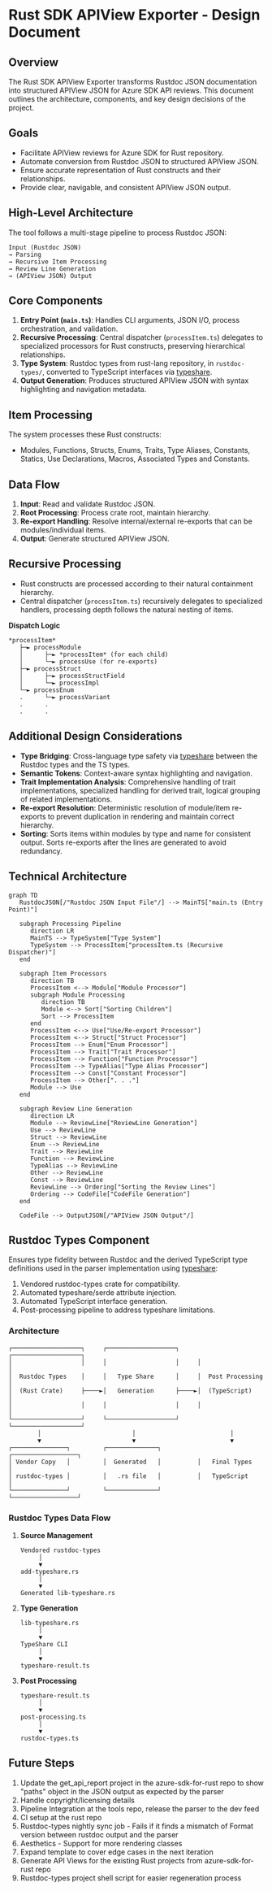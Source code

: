 # Rust SDK APIView Exporter - Design Document

## Overview

The Rust SDK APIView Exporter transforms Rustdoc JSON documentation into structured APIView JSON for Azure SDK API reviews. This document outlines the architecture, components, and key design decisions of the project.

## Goals

- Facilitate APIView reviews for Azure SDK for Rust repository.
- Automate conversion from Rustdoc JSON to structured APIView JSON.
- Ensure accurate representation of Rust constructs and their relationships.
- Provide clear, navigable, and consistent APIView JSON output.

## High-Level Architecture

The tool follows a multi-stage pipeline to process Rustdoc JSON:

```
Input (Rustdoc JSON) 
→ Parsing 
→ Recursive Item Processing 
→ Review Line Generation 
→ (APIView JSON) Output
```

## Core Components

1. **Entry Point (`main.ts`)**: Handles CLI arguments, JSON I/O, process orchestration, and validation.
2. **Recursive Processing**: Central dispatcher (`processItem.ts`) delegates to specialized processors for Rust constructs, preserving hierarchical relationships.
3. **Type System**: Rustdoc types from rust-lang repository, in `rustdoc-types/`, converted to TypeScript interfaces via [typeshare](https://github.com/1password/typeshare).
4. **Output Generation**: Produces structured APIView JSON with syntax highlighting and navigation metadata.

## Item Processing

The system processes these Rust constructs:
- Modules, Functions, Structs, Enums, Traits, Type Aliases, Constants, Statics, Use Declarations, Macros, Associated Types and Constants.

## Data Flow

1. **Input**: Read and validate Rustdoc JSON.
2. **Root Processing**: Process crate root, maintain hierarchy.
3. **Re-export Handling**: Resolve internal/external re-exports that can be modules/individual items.
4. **Output**: Generate structured APIView JSON.

## Recursive Processing

- Rust constructs are processed according to their natural containment hierarchy.
- Central dispatcher (`processItem.ts`) recursively delegates to specialized handlers, processing depth follows the natural nesting of items.

**Dispatch Logic**
   ```
   *processItem*
      ├─► processModule
      │      ├─► *processItem* (for each child)
      │      └─► processUse (for re-exports)
      ├─► processStruct
      │      ├─► processStructField
      │      └─► processImpl
      └─► processEnum
      .      └─► processVariant
      .      .
      .      .
   ```
## Additional Design Considerations

- **Type Bridging**: Cross-language type safety via [typeshare](https://github.com/1password/typeshare) between the Rustdoc types and the TS types.
- **Semantic Tokens**: Context-aware syntax highlighting and navigation.
- **Trait Implementation Analysis**: Comprehensive handling of trait implementations, specialized handling for derived trait, logical grouping of related implementations.
- **Re-export Resolution**: Deterministic resolution of module/item re-exports to prevent duplication in rendering and maintain correct hierarchy.
- **Sorting**: Sorts items within modules by type and name for consistent output. Sorts re-exports after the lines are generated to avoid redundancy.

## Technical Architecture

```mermaid
graph TD
   RustdocJSON[/"Rustdoc JSON Input File"/] --> MainTS["main.ts (Entry Point)"]

   subgraph Processing Pipeline
      direction LR
      MainTS --> TypeSystem["Type System"]
      TypeSystem --> ProcessItem["processItem.ts (Recursive Dispatcher)"]
   end

   subgraph Item Processors
      direction TB
      ProcessItem <--> Module["Module Processor"]
      subgraph Module Processing
         direction TB
         Module <--> Sort["Sorting Children"]
         Sort --> ProcessItem
      end
      ProcessItem <--> Use["Use/Re-export Processor"]
      ProcessItem <--> Struct["Struct Processor"]
      ProcessItem --> Enum["Enum Processor"]
      ProcessItem --> Trait["Trait Processor"]
      ProcessItem --> Function["Function Processor"]
      ProcessItem --> TypeAlias["Type Alias Processor"]
      ProcessItem --> Const["Constant Processor"]
      ProcessItem --> Other[". . ."]
      Module --> Use
   end

   subgraph Review Line Generation
      direction LR
      Module --> ReviewLine["ReviewLine Generation"]
      Use --> ReviewLine
      Struct --> ReviewLine
      Enum --> ReviewLine
      Trait --> ReviewLine
      Function --> ReviewLine
      TypeAlias --> ReviewLine
      Other --> ReviewLine
      Const --> ReviewLine
      ReviewLine --> Ordering["Sorting the Review Lines"]
      Ordering --> CodeFile["CodeFile Generation"]
   end

   CodeFile --> OutputJSON[/"APIView JSON Output"/]
```

## Rustdoc Types Component

Ensures type fidelity between Rustdoc and the derived TypeScript type definitions used in the parser implementation using [typeshare](https://github.com/1password/typeshare):

1. Vendored rustdoc-types crate for compatibility.
2. Automated typeshare/serde attribute injection.
3. Automated TypeScript interface generation.
4. Post-processing pipeline to address typeshare limitations.


### Architecture

```
┌───────────────────┐     ┌───────────────────┐     ┌───────────────────┐
│                   │     │                   │     │                   │
│  Rustdoc Types    │     │   Type Share      │     │  Post Processing  │
│  (Rust Crate)     ├────►│   Generation      ├────►│  (TypeScript)     │
│                   │     │                   │     │                   │
└───────────────────┘     └───────────────────┘     └───────────────────┘
        │                         │                          │
        ▼                         ▼                          ▼
┌───────────────┐         ┌──────────────┐          ┌──────────────────┐
│ Vendor Copy   │         │  Generated   │          │   Final Types    │
│ rustdoc-types │         │   .rs file   │          │   TypeScript     │
└───────────────┘         └──────────────┘          └──────────────────┘
```

### Rustdoc Types Data Flow

1. **Source Management**
   ```
   Vendored rustdoc-types
        │
        ▼
   add-typeshare.rs
        │
        ▼
   Generated lib-typeshare.rs
   ```

2. **Type Generation**
   ```
   lib-typeshare.rs
        │
        ▼
   TypeShare CLI
        │
        ▼
   typeshare-result.ts
   ```

3. **Post Processing**
   ```
   typeshare-result.ts
        │
        ▼
   post-processing.ts
        │
        ▼
   rustdoc-types.ts
   ```

## Future Steps

1. Update the get_api_report project in the azure-sdk-for-rust repo to show "paths" object in the JSON output as expected by the parser
2. Handle copyright/licensing details
3. Pipeline Integration at the tools repo, release the parser to the dev feed
4. CI setup at the rust repo
5. Rustdoc-types nightly sync job - Fails if it finds a mismatch of Format version between rustdoc output and the parser
6. Aesthetics - Support for more rendering classes
7. Expand template to cover edge cases in the next iteration
8. Generate API Views for the existing Rust projects from azure-sdk-for-rust repo
9. Rustdoc-types project shell script for easier regeneration process